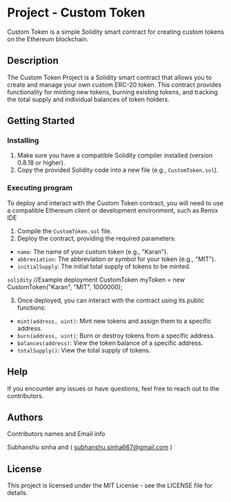# Project - Custom Token 

Custom Token is a simple Solidity smart contract for creating custom tokens on the Ethereum blockchain.

## Description

The Custom Token Project is a Solidity smart contract that allows you to create and manage your own custom ERC-20 token. This contract provides functionality for minting new tokens, burning existing tokens, and tracking the total supply and individual balances of token holders.

## Getting Started

### Installing

1. Make sure you have a compatible Solidity compiler installed (version 0.8.18 or higher).
2. Copy the provided Solidity code into a new file (e.g., `CustomToken.sol`).

### Executing program

To deploy and interact with the Custom Token contract, you will need to use a compatible Ethereum client or development environment, such as Remix IDE

1. Compile the `CustomToken.sol` file.
2. Deploy the contract, providing the required parameters:
  - `name`: The name of your custom token (e.g., "Karan").
  - `abbreviation`: The abbreviation or symbol for your token (e.g., "MIT").
  - `initialSupply`: The initial total supply of tokens to be minted.

```solidity```
//Example deployment
CustomToken myToken = new CustomToken("Karan", "MIT", 1000000);

3. Once deployed, you can interact with the contract using its public functions:

  - `mint(address, uint)`: Mint new tokens and assign them to a specific address.
  - `burn(address, uint)`: Burn or destroy tokens from a specific address.
  - `balances(address)`: View the token balance of a specific address.
  - `totalSupply()`: View the total supply of tokens.

## Help

If you encounter any issues or have questions, feel free to reach out to the contributors.

## Authors

Contributors names and Email info

Subhanshu sinha and ( subhanshu.sinha667@gmail.com )

## License

This project is licensed under the MIT License - see the LICENSE file for details.


